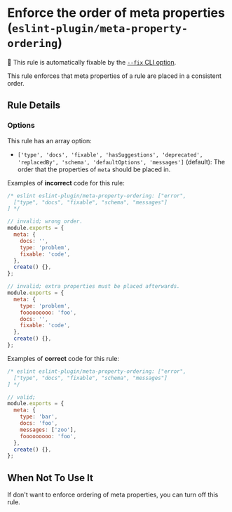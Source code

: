 # Enforce the order of meta properties (`eslint-plugin/meta-property-ordering`)

🔧 This rule is automatically fixable by the [`--fix` CLI option](https://eslint.org/docs/latest/user-guide/command-line-interface#--fix).

<!-- end auto-generated rule header -->

This rule enforces that meta properties of a rule are placed in a consistent order.

## Rule Details

### Options

This rule has an array option:

- `['type', 'docs', 'fixable', 'hasSuggestions', 'deprecated', 'replacedBy', 'schema', 'defaultOptions', 'messages']` (default): The order that the properties of `meta` should be placed in.

Examples of **incorrect** code for this rule:

```js
/* eslint eslint-plugin/meta-property-ordering: ["error",
  ["type", "docs", "fixable", "schema", "messages"]
] */

// invalid; wrong order.
module.exports = {
  meta: {
    docs: '',
    type: 'problem',
    fixable: 'code',
  },
  create() {},
};

// invalid; extra properties must be placed afterwards.
module.exports = {
  meta: {
    type: 'problem',
    fooooooooo: 'foo',
    docs: '',
    fixable: 'code',
  },
  create() {},
};
```

Examples of **correct** code for this rule:

```js
/* eslint eslint-plugin/meta-property-ordering: ["error",
  ["type", "docs", "fixable", "schema", "messages"]
] */

// valid;
module.exports = {
  meta: {
    type: 'bar',
    docs: 'foo',
    messages: ['zoo'],
    fooooooooo: 'foo',
  },
  create() {},
};
```

## When Not To Use It

If don't want to enforce ordering of meta properties, you can turn off this rule.
